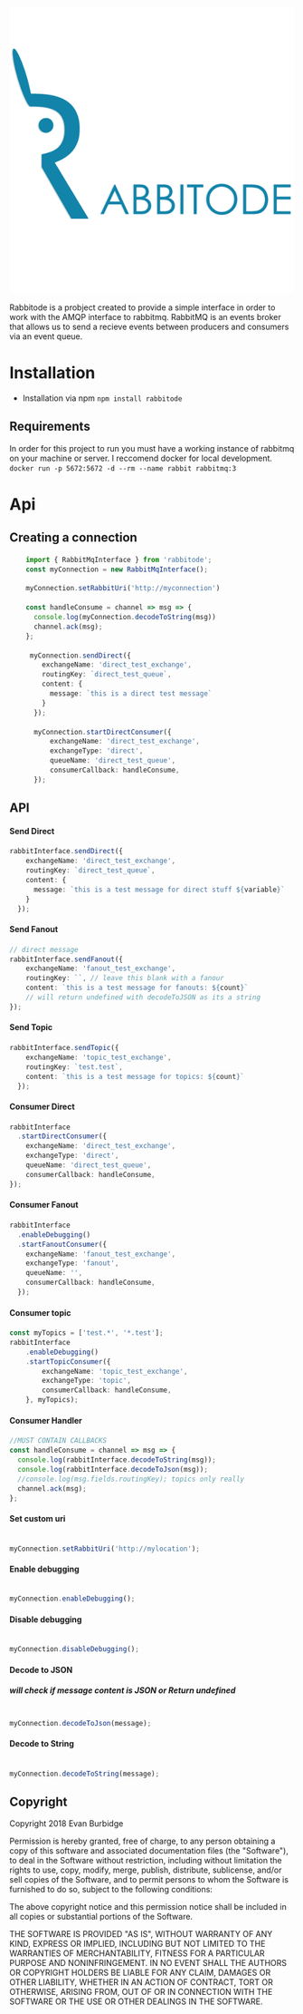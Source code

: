 ![Screenshot](rabbitode-logo.png)


Rabbitode is a probject created to provide a simple interface in order to work with the AMQP interface to rabbitmq.
RabbitMQ  is an events broker that allows us to send a recieve events between producers and consumers via an event queue.

# Installation
- Installation via npm `npm install rabbitode`
## Requirements
In order for this project to run you must have a working instance of rabbitmq on your machine or server.
I reccomend docker for local development.
```docker run -p 5672:5672 -d --rm --name rabbit rabbitmq:3```

# Api
## Creating a connection
```typescript
    import { RabbitMqInterface } from 'rabbitode';
    const myConnection = new RabbitMqInterface();
    
    myConnection.setRabbitUri('http://myconnection')
    
    const handleConsume = channel => msg => {
      console.log(myConnection.decodeToString(msg))
      channel.ack(msg);
    };
    
     myConnection.sendDirect({
        exchangeName: 'direct_test_exchange',
        routingKey: `direct_test_queue`,
        content: {
          message: `this is a direct test message`
        }
      });
       
      myConnection.startDirectConsumer({
          exchangeName: 'direct_test_exchange',
          exchangeType: 'direct',
          queueName: 'direct_test_queue',
          consumerCallback: handleConsume,
      });
```

## API
#### Send Direct
```typescript
rabbitInterface.sendDirect({
    exchangeName: 'direct_test_exchange',
    routingKey: `direct_test_queue`,
    content: {
      message: `this is a test message for direct stuff ${variable}`
    }
  });

```
#### Send Fanout
```typescript
// direct message
rabbitInterface.sendFanout({
    exchangeName: 'fanout_test_exchange',
    routingKey: ``, // leave this blank with a fanour
    content: `this is a test message for fanouts: ${count}` 
    // will return undefined with decodeToJSON as its a string
});
```
#### Send Topic
```typescript
rabbitInterface.sendTopic({
    exchangeName: 'topic_test_exchange',
    routingKey: `test.test`,
    content: `this is a test message for topics: ${count}`
  });
```
#### Consumer Direct
```typescript
rabbitInterface
  .startDirectConsumer({
    exchangeName: 'direct_test_exchange',
    exchangeType: 'direct',
    queueName: 'direct_test_queue',
    consumerCallback: handleConsume,
});
```

#### Consumer Fanout
```typescript
rabbitInterface
  .enableDebugging()
  .startFanoutConsumer({
    exchangeName: 'fanout_test_exchange',
    exchangeType: 'fanout',
    queueName: '',
    consumerCallback: handleConsume,
  });

```
#### Consumer topic
```typescript
const myTopics = ['test.*', '*.test'];
rabbitInterface
    .enableDebugging()
    .startTopicConsumer({
        exchangeName: 'topic_test_exchange',
        exchangeType: 'topic',
        consumerCallback: handleConsume,
    }, myTopics);
```
#### Consumer Handler
```typescript
//MUST CONTAIN CALLBACKS
const handleConsume = channel => msg => {
  console.log(rabbitInterface.decodeToString(msg));
  console.log(rabbitInterface.decodeToJson(msg));
  //console.log(msg.fields.routingKey); topics only really
  channel.ack(msg);
};

```
#### Set custom uri
```typescript

myConnection.setRabbitUri('http://mylocation');

```
#### Enable debugging
```typescript

myConnection.enableDebugging();

```

#### Disable debugging
```typescript

myConnection.disableDebugging();

```

#### Decode to JSON
##### will check if message content is JSON or Return undefined
```typescript

myConnection.decodeToJson(message);

```
#### Decode to String
```typescript

myConnection.decodeToString(message);

```


## Copyright
Copyright 2018 Evan Burbidge

Permission is hereby granted, free of charge, to any person obtaining a copy of this software and associated documentation files (the "Software"), to deal in the Software without restriction, including without limitation the rights to use, copy, modify, merge, publish, distribute, sublicense, and/or sell copies of the Software, and to permit persons to whom the Software is furnished to do so, subject to the following conditions:

The above copyright notice and this permission notice shall be included in all copies or substantial portions of the Software.

THE SOFTWARE IS PROVIDED "AS IS", WITHOUT WARRANTY OF ANY KIND, EXPRESS OR IMPLIED, INCLUDING BUT NOT LIMITED TO THE WARRANTIES OF MERCHANTABILITY, FITNESS FOR A PARTICULAR PURPOSE AND NONINFRINGEMENT. IN NO EVENT SHALL THE AUTHORS OR COPYRIGHT HOLDERS BE LIABLE FOR ANY CLAIM, DAMAGES OR OTHER LIABILITY, WHETHER IN AN ACTION OF CONTRACT, TORT OR OTHERWISE, ARISING FROM, OUT OF OR IN CONNECTION WITH THE SOFTWARE OR THE USE OR OTHER DEALINGS IN THE SOFTWARE.
